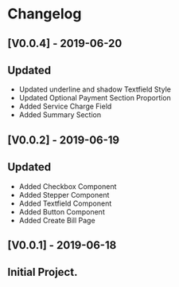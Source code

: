 # Changelog

## [V0.0.4] - 2019-06-20
## Updated
- Updated underline and shadow Textfield Style
- Updated Optional Payment Section Proportion
- Added Service Charge Field
- Added Summary Section

## [V0.0.2] - 2019-06-19
## Updated
- Added Checkbox Component
- Added Stepper Component
- Added Textfield Component
- Added Button Component
- Added Create Bill Page

## [V0.0.1] - 2019-06-18

## Initial Project.